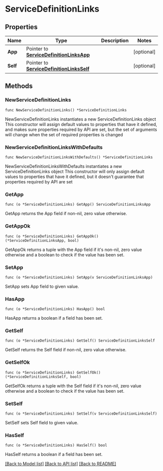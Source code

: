 # ServiceDefinitionLinks

## Properties

Name | Type | Description | Notes
------------ | ------------- | ------------- | -------------
**App** | Pointer to [**ServiceDefinitionLinksApp**](ServiceDefinitionLinksApp.md) |  | [optional] 
**Self** | Pointer to [**ServiceDefinitionLinksSelf**](ServiceDefinitionLinksSelf.md) |  | [optional] 

## Methods

### NewServiceDefinitionLinks

`func NewServiceDefinitionLinks() *ServiceDefinitionLinks`

NewServiceDefinitionLinks instantiates a new ServiceDefinitionLinks object
This constructor will assign default values to properties that have it defined,
and makes sure properties required by API are set, but the set of arguments
will change when the set of required properties is changed

### NewServiceDefinitionLinksWithDefaults

`func NewServiceDefinitionLinksWithDefaults() *ServiceDefinitionLinks`

NewServiceDefinitionLinksWithDefaults instantiates a new ServiceDefinitionLinks object
This constructor will only assign default values to properties that have it defined,
but it doesn't guarantee that properties required by API are set

### GetApp

`func (o *ServiceDefinitionLinks) GetApp() ServiceDefinitionLinksApp`

GetApp returns the App field if non-nil, zero value otherwise.

### GetAppOk

`func (o *ServiceDefinitionLinks) GetAppOk() (*ServiceDefinitionLinksApp, bool)`

GetAppOk returns a tuple with the App field if it's non-nil, zero value otherwise
and a boolean to check if the value has been set.

### SetApp

`func (o *ServiceDefinitionLinks) SetApp(v ServiceDefinitionLinksApp)`

SetApp sets App field to given value.

### HasApp

`func (o *ServiceDefinitionLinks) HasApp() bool`

HasApp returns a boolean if a field has been set.

### GetSelf

`func (o *ServiceDefinitionLinks) GetSelf() ServiceDefinitionLinksSelf`

GetSelf returns the Self field if non-nil, zero value otherwise.

### GetSelfOk

`func (o *ServiceDefinitionLinks) GetSelfOk() (*ServiceDefinitionLinksSelf, bool)`

GetSelfOk returns a tuple with the Self field if it's non-nil, zero value otherwise
and a boolean to check if the value has been set.

### SetSelf

`func (o *ServiceDefinitionLinks) SetSelf(v ServiceDefinitionLinksSelf)`

SetSelf sets Self field to given value.

### HasSelf

`func (o *ServiceDefinitionLinks) HasSelf() bool`

HasSelf returns a boolean if a field has been set.


[[Back to Model list]](../README.md#documentation-for-models) [[Back to API list]](../README.md#documentation-for-api-endpoints) [[Back to README]](../README.md)


